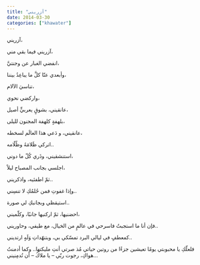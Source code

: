 ```yaml
---
title: "آزريني"
date: 2014-03-30
categories: ["khawater"]
---
```



آزريني،

آزريني فيما بقي مني،

انفضي الغبار عن وجنتيَّ،

وأبعدي عنّا كلَّ ما يباعِدُ بيننا،

تناسيَ الآلام،

واركضي نحوي،

عانقيني، بشوقٍ يعربيٍّ أصيل،

بلهفةٍ كلهفة المجنون لليلى،

عانقيني، و دَعي هذا العالَم لسخطه،

اتركي ظَلامَهُ وظُلّامه..

استنشقيني، وذَري كُلّ ما دوني،

اجلسي بجانب المصباح ليلاً،

ثمّ اطفئيه، واذكريني..

وإذا غفوتِ فمن حُلمُكِ لا تنسِني..

استيقظي وبجانبكِ لي صورة..

احضنيها، ثمّ اركنيها جانبًا، وكلّميني،

فإن أنا ما استجبتُ فاسرحي في عالمٍ من الخيال، مع طيفي، وحاوريني..

كمعطفٍ في ليالي البرد تمسّكي بي، وبتنهّداتِ وَلَهٍ ارتديني..

فلعلّكِ يا محبوبتي يومًا تعيشين جزءًا من روتين حياتي مُذ صرتي أنتِ مليكتها.. وكما أدمنتُ هواكِ، رجوت ربّي – يا ملاكُ – أن تُدمِنيني…
